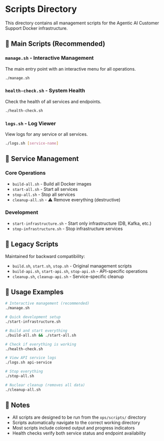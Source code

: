 # Scripts Directory

This directory contains all management scripts for the Agentic AI Customer Support Docker infrastructure.

## 🎯 Main Scripts (Recommended)

### `manage.sh` - Interactive Management
The main entry point with an interactive menu for all operations.
```bash
./manage.sh
```

### `health-check.sh` - System Health
Check the health of all services and endpoints.
```bash
./health-check.sh
```

### `logs.sh` - Log Viewer
View logs for any service or all services.
```bash
./logs.sh [service-name]
```

## 🚀 Service Management

### Core Operations
- `build-all.sh` - Build all Docker images
- `start-all.sh` - Start all services
- `stop-all.sh` - Stop all services
- `cleanup-all.sh` - ⚠️ Remove everything (destructive)

### Development
- `start-infrastructure.sh` - Start only infrastructure (DB, Kafka, etc.)
- `stop-infrastructure.sh` - Stop infrastructure services

## 📁 Legacy Scripts

Maintained for backward compatibility:
- `build.sh`, `start.sh`, `stop.sh` - Original management scripts
- `build-api.sh`, `start-api.sh`, `stop-api.sh` - API-specific operations
- `cleanup.sh`, `cleanup-api.sh` - Service-specific cleanup

## 🔧 Usage Examples

```bash
# Interactive management (recommended)
./manage.sh

# Quick development setup
./start-infrastructure.sh

# Build and start everything
./build-all.sh && ./start-all.sh

# Check if everything is working
./health-check.sh

# View API service logs
./logs.sh api-service

# Stop everything
./stop-all.sh

# Nuclear cleanup (removes all data)
./cleanup-all.sh
```

## 📝 Notes

- All scripts are designed to be run from the `ops/scripts/` directory
- Scripts automatically navigate to the correct working directory
- Most scripts include colored output and progress indicators
- Health checks verify both service status and endpoint availability
